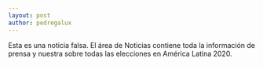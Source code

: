 ```yaml
---
layout: post
author: pedregalux
---
```

Esta es una noticia falsa. El área de Noticias contiene toda la información de prensa y nuestra sobre todas las elecciones en América Latina 2020.